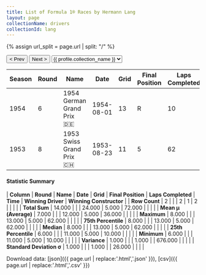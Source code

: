 ```yaml
---
title: List of Formula 1® Races by Hermann Lang
layout: page
collectionName: drivers
collectionId: lang
---
```


{% assign url_split = page.url | split: "/" %}
<div id="collection-navigation">
<button onclick="selector.options[selector.selectedIndex-1].value && (window.location = selector.options[selector.selectedIndex-1].value);">&lt; Prev</button>
<button onclick="selector.options[selector.selectedIndex+1].value && (window.location = selector.options[selector.selectedIndex+1].value);">Next &gt;</button>
<select id="selector" onchange="this.options[this.selectedIndex].value && (window.location = this.options[this.selectedIndex].value);">
  {% for collectionId in site.data[page.collectionName].refs %}
    {% if collectionId == page.collectionId %}
      {% assign selected = "selected" %}
    {% else %}
      {% assign selected = "" %}
    {% endif %}
    {% assign profile = site.data[page.collectionName][collectionId].profile %}
    <option value="/f1/{{ page.collectionName }}/{{ collectionId }}/{{ url_split[4] }}" {{ selected }}>{{ profile.collection_name }}</option>
  {% endfor %}
</select>
</div>

| Season | Round | Name | Date | Grid | Final Position | Laps Completed | Time | Winning Driver | Winning Constructor |
|--|--|--|--|--|--|--|--|--|--|
| 1954 | 6 | 1954 German Grand Prix 🇩🇪 | 1954-08-01 | 13 | R | 10 |   | Juan Fangio 🇦🇷 | Mercedes 🇩🇪 |
| 1953 | 8 | 1953 Swiss Grand Prix 🇨🇭 | 1953-08-23 | 11 | 5 | 62 |   | Alberto Ascari 🇮🇹 | Ferrari 🇮🇹 |

#### Statistic Summary

| **Column** | **Round** | **Name** | **Date** | **Grid** | **Final Position** | **Laps Completed** | **Time** | **Winning Driver** | **Winning Constructor** |
| **Row Count** | 2 |  |  | 2 | 1 | 2 |  |  |  |
| **Total Sum** | 14.000 |  |  | 24.000 | 5.000 | 72.000 |  |  |  |
| **Mean μ (Average)** | 7.000 |  |  | 12.000 | 5.000 | 36.000 |  |  |  |
| **Maximum** | 8.000 |  |  | 13.000 | 5.000 | 62.000 |  |  |  |
| **75th Percentile** | 8.000 |  |  | 13.000 | 5.000 | 62.000 |  |  |  |
| **Median** | 8.000 |  |  | 13.000 | 5.000 | 62.000 |  |  |  |
| **25th Percentile** | 6.000 |  |  | 11.000 | 5.000 | 10.000 |  |  |  |
| **Minimum** | 6.000 |  |  | 11.000 | 5.000 | 10.000 |  |  |  |
| **Variance** | 1.000 |  |  | 1.000 |  | 676.000 |  |  |  |
| **Standard Deviation σ** | 1.000 |  |  | 1.000 |  | 26.000 |  |  |  |

Download data: [json]({{ page.url | replace:'.html','.json' }}), [csv]({{ page.url | replace:'.html','.csv' }})
